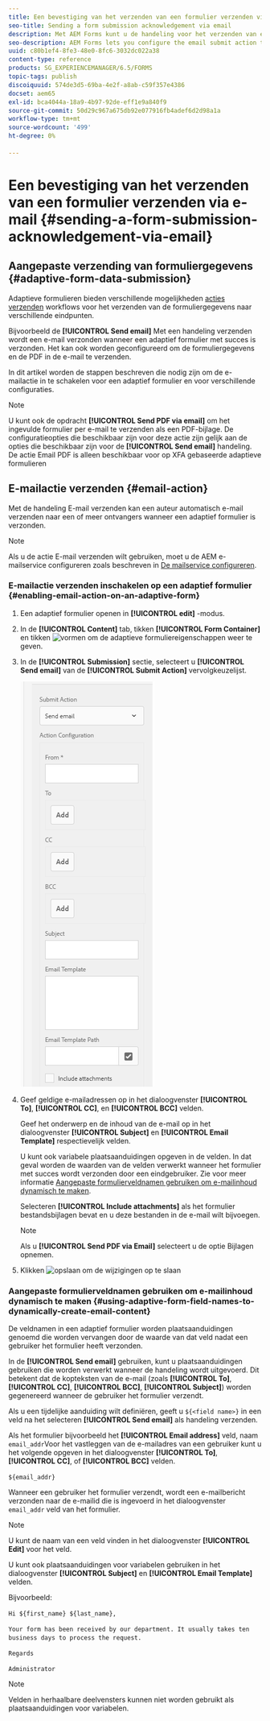 ```yaml
---
title: Een bevestiging van het verzenden van een formulier verzenden via e-mail
seo-title: Sending a form submission acknowledgement via email
description: Met AEM Forms kunt u de handeling voor het verzenden van e-mail configureren. Hiermee wordt een bevestiging verzonden naar een gebruiker bij het verzenden van het formulier.
seo-description: AEM Forms lets you configure the email submit action that sends an acknowledgement to a user on submitting the form.
uuid: c80b1ef4-8fe3-48e0-8fc6-3032dc022a38
content-type: reference
products: SG_EXPERIENCEMANAGER/6.5/FORMS
topic-tags: publish
discoiquuid: 574de3d5-69ba-4e2f-a8ab-c59f357e4386
docset: aem65
exl-id: bca4044a-18a9-4b97-92de-eff1e9a840f9
source-git-commit: 50d29c967a675db92e077916fb4adef6d2d98a1a
workflow-type: tm+mt
source-wordcount: '499'
ht-degree: 0%

---
```


# Een bevestiging van het verzenden van een formulier verzenden via e-mail {#sending-a-form-submission-acknowledgement-via-email}

## Aangepaste verzending van formuliergegevens {#adaptive-form-data-submission}

Adaptieve formulieren bieden verschillende mogelijkheden [acties verzenden](../../forms/using/configuring-submit-actions.md) workflows voor het verzenden van de formuliergegevens naar verschillende eindpunten.

Bijvoorbeeld de **[!UICONTROL Send email]** Met een handeling verzenden wordt een e-mail verzonden wanneer een adaptief formulier met succes is verzonden. Het kan ook worden geconfigureerd om de formuliergegevens en de PDF in de e-mail te verzenden.

In dit artikel worden de stappen beschreven die nodig zijn om de e-mailactie in te schakelen voor een adaptief formulier en voor verschillende configuraties.

>[!NOTE]
>
>U kunt ook de opdracht **[!UICONTROL Send PDF via email]** om het ingevulde formulier per e-mail te verzenden als een PDF-bijlage. De configuratieopties die beschikbaar zijn voor deze actie zijn gelijk aan de opties die beschikbaar zijn voor de **[!UICONTROL Send email]** handeling. De actie Email PDF is alleen beschikbaar voor op XFA gebaseerde adaptieve formulieren

## E-mailactie verzenden {#email-action}

Met de handeling E-mail verzenden kan een auteur automatisch e-mail verzenden naar een of meer ontvangers wanneer een adaptief formulier is verzonden.

>[!NOTE]
>
>Als u de actie E-mail verzenden wilt gebruiken, moet u de AEM e-mailservice configureren zoals beschreven in [De mailservice configureren](/help/sites-administering/notification.md#configuring-the-mail-service).

### E-mailactie verzenden inschakelen op een adaptief formulier {#enabling-email-action-on-an-adaptive-form}

1. Een adaptief formulier openen in **[!UICONTROL edit]** -modus.

1. In de **[!UICONTROL Content]** tab, tikken **[!UICONTROL Form Container]** en tikken ![vormen](assets/configure-icon.svg) om de adaptieve formuliereigenschappen weer te geven.

1. In de **[!UICONTROL Submission]** sectie, selecteert u **[!UICONTROL Send email]** van de **[!UICONTROL Submit Action]** vervolgkeuzelijst.

   ![Handelingen verzenden](assets/submission-actions.png)

1. Geef geldige e-mailadressen op in het dialoogvenster **[!UICONTROL To]**, **[!UICONTROL CC]**, en **[!UICONTROL BCC]** velden.

   Geef het onderwerp en de inhoud van de e-mail op in het dialoogvenster **[!UICONTROL Subject]** en **[!UICONTROL Email Template]** respectievelijk velden.

   U kunt ook variabele plaatsaanduidingen opgeven in de velden. In dat geval worden de waarden van de velden verwerkt wanneer het formulier met succes wordt verzonden door een eindgebruiker. Zie voor meer informatie [Aangepaste formulierveldnamen gebruiken om e-mailinhoud dynamisch te maken](../../forms/using/form-submission-receipt-via-email.md#p-using-adaptive-form-field-names-to-dynamically-create-email-content-p).

   Selecteren **[!UICONTROL Include attachments]** als het formulier bestandsbijlagen bevat en u deze bestanden in de e-mail wilt bijvoegen.

   >[!NOTE]
   >
   >Als u **[!UICONTROL Send PDF via Email]** selecteert u de optie Bijlagen opnemen.

1. Klikken ![opslaan](assets/save_icon.svg) om de wijzigingen op te slaan

### Aangepaste formulierveldnamen gebruiken om e-mailinhoud dynamisch te maken {#using-adaptive-form-field-names-to-dynamically-create-email-content}

De veldnamen in een adaptief formulier worden plaatsaanduidingen genoemd die worden vervangen door de waarde van dat veld nadat een gebruiker het formulier heeft verzonden.

In de **[!UICONTROL Send email]** gebruiken, kunt u plaatsaanduidingen gebruiken die worden verwerkt wanneer de handeling wordt uitgevoerd. Dit betekent dat de kopteksten van de e-mail (zoals **[!UICONTROL To]**, **[!UICONTROL CC]**, **[!UICONTROL BCC]**, **[!UICONTROL Subject]**) worden gegenereerd wanneer de gebruiker het formulier verzendt.

Als u een tijdelijke aanduiding wilt definiëren, geeft u `${<field name>}` in een veld na het selecteren **[!UICONTROL Send email]** als handeling verzenden.

Als het formulier bijvoorbeeld het **[!UICONTROL Email address]** veld, naam `email_addr`Voor het vastleggen van de e-mailadres van een gebruiker kunt u het volgende opgeven in het dialoogvenster **[!UICONTROL To]**, **[!UICONTROL CC]**, of **[!UICONTROL BCC]** velden.

`${email_addr}`

Wanneer een gebruiker het formulier verzendt, wordt een e-mailbericht verzonden naar de e-mailid die is ingevoerd in het dialoogvenster `email_addr` veld van het formulier.

>[!NOTE]
>
>U kunt de naam van een veld vinden in het dialoogvenster **[!UICONTROL Edit]** voor het veld.

U kunt ook plaatsaanduidingen voor variabelen gebruiken in het dialoogvenster **[!UICONTROL Subject]** en **[!UICONTROL Email Template]** velden.

Bijvoorbeeld:

`Hi ${first_name} ${last_name},`

`Your form has been received by our department. It usually takes ten business days to process the request.`

`Regards`

`Administrator`

>[!NOTE]
>
>Velden in herhaalbare deelvensters kunnen niet worden gebruikt als plaatsaanduidingen voor variabelen.
